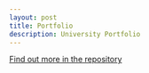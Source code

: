 ```yaml
---
layout: post
title: Portfolio
description: University Portfolio
---
```

[Find out more in the repository](https://github.com/TheManWhoLikesToCode/Portfolio)
